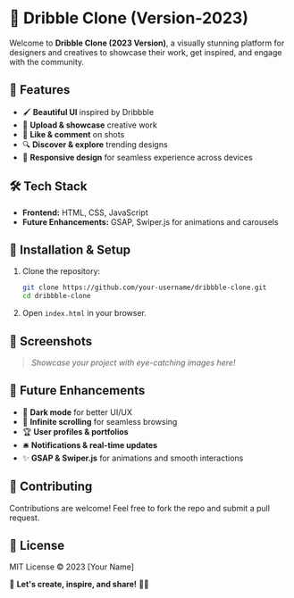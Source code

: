 # 🎨 Dribble Clone (Version-2023)

Welcome to **Dribble Clone (2023 Version)**, a visually stunning platform for designers and creatives to showcase their work, get inspired, and engage with the community.

## 🚀 Features
- 🖌️ **Beautiful UI** inspired by Dribbble
- 📸 **Upload & showcase** creative work
- 💬 **Like & comment** on shots
- 🔍 **Discover & explore** trending designs
- 🎯 **Responsive design** for seamless experience across devices

## 🛠️ Tech Stack
- **Frontend:** HTML, CSS, JavaScript
- **Future Enhancements:** GSAP, Swiper.js for animations and carousels

## 🎯 Installation & Setup
1. Clone the repository:
   ```bash
   git clone https://github.com/your-username/dribbble-clone.git
   cd dribbble-clone
   ```
2. Open `index.html` in your browser.

## 📸 Screenshots
> _Showcase your project with eye-catching images here!_

## 📌 Future Enhancements
- 🎨 **Dark mode** for better UI/UX
- 🔄 **Infinite scrolling** for seamless browsing
- 🏆 **User profiles & portfolios**
- 🛎️ **Notifications & real-time updates**
- ✨ **GSAP & Swiper.js** for animations and smooth interactions

## 🙌 Contributing
Contributions are welcome! Feel free to fork the repo and submit a pull request.

## 📜 License
MIT License © 2023 [Your Name]

🚀 **Let's create, inspire, and share!** 🎨🔥


